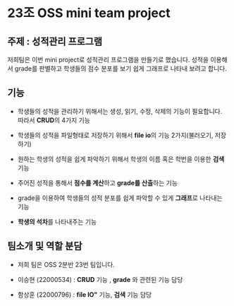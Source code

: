 # 23조 OSS mini team project

## 주제 : 성적관리 프로그램

저희팀은 이번 mini project로 성적관리 프로그램을 만들기로 했습니다. 성적을 이용해서 grade를 판별하고 학생들의 점수 분포를 보기 쉽게 그래프로 나타내 보려고 합니다.

## 기능
- 학생들의 성적을 관리하기 위해서는 생성, 읽기, 수정, 삭제의 기능이 필요합니다. 따라서 **CRUD**의 4가지 기능

- 학생들의 성적을 파일형태로 저장하기 위해서 **file io**의 기능 2가지(불러오기, 저장하기)

- 원하는 학생의 성적을 쉽게 파악하기 위해서 학생의 이름 혹은 학번을 이용한 **검색**기능

- 주어진 성적을 통해서 **점수를 계산**하고 **grade를 산출**하는 기능

- grade을 이용하여 학생들의 성적 분포를 쉽게 파악할 수 있게 **그래프**로 나타내는 기능

- **학생의 석차**를 나타내주는 기능

## 팀소개 및 역할 분담

- 저희 팀은 OSS 2분반 23번 팀입니다.

- 이승현 (22000534) : **CRUD** 기능 , **grade** 와 관련된 기능 담당
- 함상훈 (22000796) : **file IO"** 기능, **검색** 기능 담당
